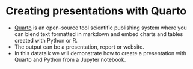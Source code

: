 # Creating presentations with Quarto

- [Quarto](https://quarto.org/) is an open-source tool scientific publishing system where you can blend text formatted in markdown and embed charts and tables created with Python or R.  
- The output can be a presentation, report or website.  
- In this datatalk we will demonstrate how to create a presentation with Quarto and Python from a Jupyter notebook.  

